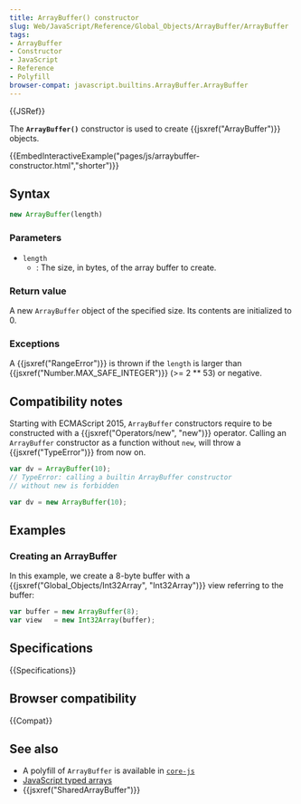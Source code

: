 ```yaml
---
title: ArrayBuffer() constructor
slug: Web/JavaScript/Reference/Global_Objects/ArrayBuffer/ArrayBuffer
tags:
- ArrayBuffer
- Constructor
- JavaScript
- Reference
- Polyfill
browser-compat: javascript.builtins.ArrayBuffer.ArrayBuffer
---
```

{{JSRef}}

The **`ArrayBuffer()`** constructor is used to create
{{jsxref("ArrayBuffer")}} objects.

{{EmbedInteractiveExample("pages/js/arraybuffer-constructor.html","shorter")}}

## Syntax

```js
new ArrayBuffer(length)
```

### Parameters

- `length`
  - : The size, in bytes, of the array buffer to create.

### Return value

A new `ArrayBuffer` object of the specified size. Its contents are initialized
to 0.

### Exceptions

A {{jsxref("RangeError")}} is thrown if the `length` is larger than
{{jsxref("Number.MAX_SAFE_INTEGER")}} (>= 2 \*\* 53) or negative.

## Compatibility notes

Starting with ECMAScript 2015, `ArrayBuffer` constructors require to be
constructed with a {{jsxref("Operators/new", "new")}} operator.
Calling an `ArrayBuffer` constructor as a function without `new`, will throw a
{{jsxref("TypeError")}} from now on.

```js example-bad
var dv = ArrayBuffer(10);
// TypeError: calling a builtin ArrayBuffer constructor
// without new is forbidden
```

```js example-good
var dv = new ArrayBuffer(10);
```

## Examples

### Creating an ArrayBuffer

In this example, we create a 8-byte buffer with a
{{jsxref("Global_Objects/Int32Array",
  "Int32Array")}} view
referring to the buffer:

```js
var buffer = new ArrayBuffer(8);
var view   = new Int32Array(buffer);
```

## Specifications

{{Specifications}}

## Browser compatibility

{{Compat}}

## See also

- A polyfill of `ArrayBuffer` is available in
  [`core-js`](https://github.com/zloirock/core-js#ecmascript-typed-arrays)
- [JavaScript typed arrays](/en-US/docs/Web/JavaScript/Typed_arrays)
- {{jsxref("SharedArrayBuffer")}}
